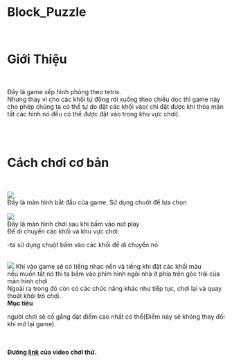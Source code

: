 # Block_Puzzle
</br>
  <h1>
    Giới Thiệu
 </h1>
</br>
<p>
Đây là game xếp hình phỏng theo tetris.</br>
Nhưng thay vì cho các khối tự động rơi xuống theo chiều dọc thì game này cho phép chúng ta có thể tự do đặt các khối vào( chỉ đặt được khi thỏa mãn tất các hình nó đều có thể được đặt vào trong khu vực chơi).
</p>
</br>
</br>

  <h1>
    Cách chơi cơ bản
 </h1>

</br>
<p>
<img src="https://user-images.githubusercontent.com/79678704/116768492-36085f00-aa61-11eb-9621-76d32c8c9dbf.png">
</br>
Đây là màn hình bắt đầu của game. Sử dụng chuột để lựa chọn
</br>
</br>
<img src="https://user-images.githubusercontent.com/79678704/116768596-d9597400-aa61-11eb-941d-e1caafaec122.png">
</br>
Đây là màn hình chơi sau khi bấm vào nút play
</br>
Để di chuyển các khối và khu vực chơi:
</br>
<p>
 -ta sử dụng chuột bấm vào các khối để di chuyển nó
</p>
</br>
<img src="https://user-images.githubusercontent.com/79678704/116769094-e2e3db80-aa63-11eb-99dd-121c4d1adf6d.png">
Khi vào game sẽ có tiếng nhạc nền và tiếng khi đặt các khối màu
</br>
nếu muốn tắt nó thì ta bấm vào phím hình ngôi nhà ở phía trên góc trái của màn hình chơi 
</br>
Ngoài ra trong đó còn có các chức năng khác như tiếp tục, chơi lại và quay thoát khỏi trò chơi.
</br>
<b>Mục tiêu</b>
<p>
người chơi sẽ cố gắng đạt điểm cao nhất có thể(Điểm này sẽ không thay đổi khi mở lại game).
</p>
</br>
</br>
<b>
Đường <a href ="https://drive.google.com/file/d/1kPcFur_seYuemlsrZfLL8o0j-MNN_5xe/view?usp=sharing">link</a> của video chơi thử.
</b>
</p>
